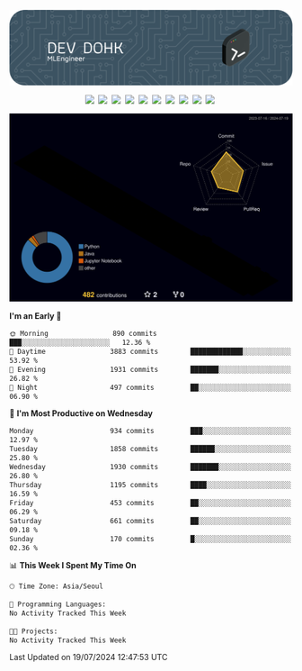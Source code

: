 ![Header](./github-header-image.png)

<div align="center">
  <img src="https://ziadoua.github.io/m3-Markdown-Badges/badges/FastAPI/fastapi1.svg" />&nbsp
  <img src="https://ziadoua.github.io/m3-Markdown-Badges/badges/Git/git1.svg" />&nbsp
  <img src="https://ziadoua.github.io/m3-Markdown-Badges/badges/LeetCode/leetcode1.svg" />&nbsp
  <img src="https://ziadoua.github.io/m3-Markdown-Badges/badges/LinkedIn/linkedin2.svg" />&nbsp
  <img src="https://ziadoua.github.io/m3-Markdown-Badges/badges/Linux/linux2.svg" />&nbsp
  <img src="https://ziadoua.github.io/m3-Markdown-Badges/badges/macOS/macos1.svg" />&nbsp
  <img src="https://ziadoua.github.io/m3-Markdown-Badges/badges/PostgreSQL/postgresql3.svg" />&nbsp
  <img src="https://ziadoua.github.io/m3-Markdown-Badges/badges/Python/python3.svg" />&nbsp
  <img src="https://ziadoua.github.io/m3-Markdown-Badges/badges/PyCharm/pycharm1.svg" />&nbsp
  <img src="https://ziadoua.github.io/m3-Markdown-Badges/badges/VisualStudio/visualstudio3.svg" />&nbsp
</div>

![](./profile-3d-contrib/profile-night-rainbow.svg)

<!--START_SECTION:waka-->
**I'm an Early 🐤** 

```text
🌞 Morning                890 commits         ███░░░░░░░░░░░░░░░░░░░░░░   12.36 % 
🌆 Daytime                3883 commits        █████████████░░░░░░░░░░░░   53.92 % 
🌃 Evening                1931 commits        ███████░░░░░░░░░░░░░░░░░░   26.82 % 
🌙 Night                  497 commits         ██░░░░░░░░░░░░░░░░░░░░░░░   06.90 % 
```
📅 **I'm Most Productive on Wednesday** 

```text
Monday                   934 commits         ███░░░░░░░░░░░░░░░░░░░░░░   12.97 % 
Tuesday                  1858 commits        ██████░░░░░░░░░░░░░░░░░░░   25.80 % 
Wednesday                1930 commits        ███████░░░░░░░░░░░░░░░░░░   26.80 % 
Thursday                 1195 commits        ████░░░░░░░░░░░░░░░░░░░░░   16.59 % 
Friday                   453 commits         ██░░░░░░░░░░░░░░░░░░░░░░░   06.29 % 
Saturday                 661 commits         ██░░░░░░░░░░░░░░░░░░░░░░░   09.18 % 
Sunday                   170 commits         █░░░░░░░░░░░░░░░░░░░░░░░░   02.36 % 
```


📊 **This Week I Spent My Time On** 

```text
🕑︎ Time Zone: Asia/Seoul

💬 Programming Languages: 
No Activity Tracked This Week

🐱‍💻 Projects: 
No Activity Tracked This Week
```


 Last Updated on 19/07/2024 12:47:53 UTC
<!--END_SECTION:waka-->





